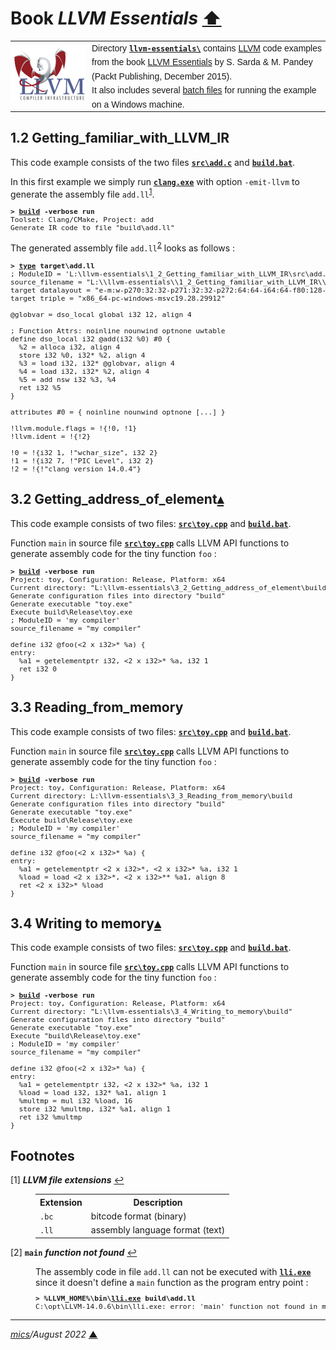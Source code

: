 # <span id="top">Book <i>LLVM Essentials</i></span> <span style="size:30%;"><a href="../README.md">⬆</a></span>

<table style="font-family:Helvetica,Arial;font-size:14px;line-height:1.6;">
  <tr>
  <td style="border:0;padding:0 10px 0 0;min-width:120px;">
    <a href="https://llvm.org/" rel="external"><img src="../docs/images/llvm.png" width="120" alt="LLVM project"/></a>
  </td>
  <td style="border:0;padding:0;vertical-align:text-top;">
    Directory <a href="."><strong><code>llvm-essentials\</code></strong></a> contains <a href="https://llvm.org/img/LLVM-Logo-Derivative-1.png" rel="external" alt="LLVM">LLVM</a> code examples from the book <a href="https://www.packtpub.com/application-development/llvm-essentials" rel="external">LLVM Essentials</a> by S. Sarda &amp; M. Pandey (Packt Publishing, December 2015).<br/>
  It also includes several <a href="https://en.wikibooks.org/wiki/Windows_Batch_Scripting" rel="external">batch files</a> for running the example on a Windows machine.
  </td>
  </tr>
</table>

## <span id="1_2">1.2 Getting_familiar_with_LLVM_IR</span>

This code example consists of the two files [**`src\add.c`**](./1_2_Getting_familiar_with_LLVM_IR/src/add.c) and [**`build.bat`**](./1_2_Getting_familiar_with_LLVM_IR/build.bat).

In this first example we simply run [**`clang.exe`**][clang_cli] with option `-emit-llvm` to generate the assembly file `add.ll`<sup id="anchor_01">[1](#footnote_01)</sup>.

<pre style="font-size:80%;">
<b>&gt; <a href="./1_2_Getting_familiar_with_LLVM_IR/build.bat">build</a> -verbose run</b>
Toolset: Clang/CMake, Project: add
Generate IR code to file "build\add.ll"
</pre>

The generated assembly file `add.ll`<sup id="anchor_02">[2](#footnote_02)</sup> looks as follows :

<pre style="font-size:80%;">
<b>&gt; <a href="https://docs.microsoft.com/en-us/windows-server/administration/windows-commands/type">type</a> target\add.ll</b>
; ModuleID = 'L:\llvm-essentials\1_2_Getting_familiar_with_LLVM_IR\src\add.c'
source_filename = "L:\\llvm-essentials\\1_2_Getting_familiar_with_LLVM_IR\\src\\add.c"
target datalayout = "e-m:w-p270:32:32-p271:32:32-p272:64:64-i64:64-f80:128-n8:16:32:64-S128"
target triple = "x86_64-pc-windows-msvc19.28.29912"

@globvar = dso_local global i32 12, align 4

; Function Attrs: noinline nounwind optnone uwtable
define dso_local i32 @add(i32 %0) #0 {
  %2 = alloca i32, align 4
  store i32 %0, i32* %2, align 4
  %3 = load i32, i32* @globvar, align 4
  %4 = load i32, i32* %2, align 4
  %5 = add nsw i32 %3, %4
  ret i32 %5
}

attributes #0 = { noinline nounwind optnone [...] }

!llvm.module.flags = !{!0, !1}
!llvm.ident = !{!2}

!0 = !{i32 1, !"wchar_size", i32 2}
!1 = !{i32 7, !"PIC Level", i32 2}
!2 = !{!"clang version 14.0.4"}
</pre>

## <span id="3_2">3.2 Getting_address_of_element</span>[**&#x25B4;**](#top)

This code example consists of two files: [**`src\toy.cpp`**](./3_2_Getting_address_of_element/src/toy.cpp) and [**`build.bat`**](./3_2_Getting_address_of_element/build.bat).

Function `main` in source file [**`src\toy.cpp`**](./3_2_Getting_address_of_element/src/toy.cpp) calls LLVM API functions to generate assembly code for the tiny function `foo` :

<pre style="font-size:80%;">
<b>&gt; <a href="./3_2_Getting_address_of_element/build.bat">build</a> -verbose run</b>
Project: toy, Configuration: Release, Platform: x64
Current directory: "L:\llvm-essentials\3_2_Getting_address_of_element\build"
Generate configuration files into directory "build"
Generate executable "toy.exe"
Execute build\Release\toy.exe
; ModuleID = 'my compiler'
source_filename = "my compiler"

define i32 @foo(<2 x i32>* %a) {
entry:
  %a1 = getelementptr i32, <2 x i32>* %a, i32 1
  ret i32 0
}
</pre>

## <span id="3_3">3.3 Reading_from_memory</span>

This code example consists of two files: [**`src\toy.cpp`**](./3_3_Reading_from_memory/src/toy.cpp) and [**`build.bat`**](./3_3_Reading_from_memory/build.bat).

Function `main` in source file [**`src\toy.cpp`**](./3_3_Reading_from_memory/src/toy.cpp) calls LLVM API functions to generate assembly code for the tiny function `foo` :

<pre style="font-size:80%;">
<b>&gt; <a href="./3_3_Reading_from_memory/build.bat">build</a> -verbose run</b>
Project: toy, Configuration: Release, Platform: x64
Current directory: L:\llvm-essentials\3_3_Reading_from_memory\build
Generate configuration files into directory "build"
Generate executable "toy.exe"
Execute build\Release\toy.exe
; ModuleID = 'my compiler'
source_filename = "my compiler"

define i32 @foo(<2 x i32>* %a) {
entry:
  %a1 = getelementptr <2 x i32>*, <2 x i32>* %a, i32 1
  %load = load <2 x i32>*, <2 x i32>** %a1, align 8
  ret <2 x i32>* %load
}
</pre>

## <span id="3_4">3.4 Writing to memory</span>[**&#x25B4;**](#top)

This code example consists of two files: [**`src\toy.cpp`**](./3_4_Writing_to_memory/src/toy.cpp) and [**`build.bat`**](./3_4_Writing_to_memory/build.bat).

Function `main` in source file [**`src\toy.cpp`**](./3_4_Writing_to_memory/src/toy.cpp) calls LLVM API functions to generate assembly code for the tiny function `foo` :

<pre style="font-size:80%;">
<b>&gt; <a href="./3_4_Writing_to_memory/build.bat">build</a> -verbose run</b>
Project: toy, Configuration: Release, Platform: x64
Current directory: "L:\llvm-essentials\3_4_Writing_to_memory\build"
Generate configuration files into directory "build"
Generate executable "toy.exe"
Execute "build\Release\toy.exe"
; ModuleID = 'my compiler'
source_filename = "my compiler"

define i32 @foo(<2 x i32>* %a) {
entry:
  %a1 = getelementptr i32, <2 x i32>* %a, i32 1
  %load = load i32, i32* %a1, align 1
  %multmp = mul i32 %load, 16
  store i32 %multmp, i32* %a1, align 1
  ret i32 %multmp
}
</pre>

## <span id="footnotes">Footnotes</span>

<span id="footnote_01">[1]</span> ***LLVM file extensions*** [↩](#anchor_01)

<dl><dd>
<table>
<tr><th>Extension</th><th>Description</th></tr>
<tr><td><code>.bc</code></td><td>bitcode format (binary)</td></tr>
<tr><td><code>.ll</code></td><td>assembly language format (text)</td></tr>
</table>
</dd></dl>

<span id="footnote_02">[2]</span> **`main`** ***function not found*** [↩](#anchor_02)

<dl><dd>
The assembly code in file <code>add.ll</code> can not be executed with <a href="https://llvm.org/docs/CommandGuide/lli.html"><code><b>lli.exe</b></code></a> since it doesn't define a <code>main</code> function as the program entry point : 
</dd>
<dd>
<pre style="font-size:80%;">
<b>&gt; %LLVM_HOME%\bin\<a href="https://llvm.org/docs/CommandGuide/lli.html">lli.exe</a> build\add.ll</b>
C:\opt\LLVM-14.0.6\bin\lli.exe: error: 'main' function not found in module.
</pre>
</dd></dl>

***

*[mics](https://lampwww.epfl.ch/~michelou/)/August 2022* [**&#9650;**](#top)
<span id="bottom">&nbsp;</span>

<!-- hyperrefs -->

[clang_cli]: https://clang.llvm.org/docs/UsersManual.html#id13
